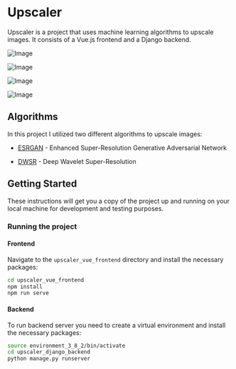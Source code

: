 # Upscaler

Upscaler is a project that uses machine learning algorithms to upscale images. It consists of a Vue.js frontend and a Django backend.

![Image](https://github.com/user-attachments/assets/93710b92-3b8e-4ce5-9785-1ed277c1beca)

![Image](https://github.com/user-attachments/assets/13af5b67-35e4-44b0-b5f7-d18d8e87e12c)

![Image](https://github.com/user-attachments/assets/f5fd3eef-a712-4945-9705-d9bd21e1c672)

![Image](https://github.com/user-attachments/assets/782d5191-0090-4b8d-bcb6-6eeaac159939)


## Algorithms

In this project I utilized two different algorithms to upscale images:

- [ESRGAN](https://github.com/xinntao/ESRGAN) - Enhanced Super-Resolution Generative Adversarial Network

- [DWSR](https://github.com/tT0NG/DWSRx4) - Deep Wavelet Super-Resolution


## Getting Started

These instructions will get you a copy of the project up and running on your local machine for development and testing purposes.


### Running the project

#### Frontend

Navigate to the `upscaler_vue_frontend` directory and install the necessary packages:

```sh
cd upscaler_vue_frontend
npm install
npm run serve
```

#### Backend 

To run backend server you need to create a virtual environment and install the necessary packages:

```sh
source environment_3_8_2/bin/activate
cd upscaler_django_backend
python manage.py runserver
```
